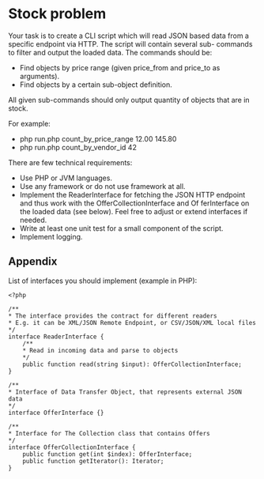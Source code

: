 # Stock problem

Your task is to create a CLI script which will read JSON based data from a specific endpoint via HTTP. The script will contain several sub-
commands to filter and output the loaded data. The commands should be:

- Find objects by price range (given price_from and price_to as arguments).
- Find objects by a certain sub-object definition.

All given sub-commands should only output quantity of objects that are in stock.

For example:

- php run.php count_by_price_range 12.00 145.80
- php run.php count_by_vendor_id 42

There are few technical requirements:
- Use PHP or JVM languages.
- Use any framework or do not use framework at all.
- Implement the ReaderInterface for fetching the JSON HTTP endpoint and thus work with the OfferCollectionInterface and Of
ferInterface on the loaded data (see below). Feel free to adjust or extend interfaces if needed.
- Write at least one unit test for a small component of the script.
- Implement logging.

## Appendix

List of interfaces you should implement (example in PHP):
```
<?php

/**
* The interface provides the contract for different readers
* E.g. it can be XML/JSON Remote Endpoint, or CSV/JSON/XML local files
*/
interface ReaderInterface {
    /**
    * Read in incoming data and parse to objects
    */
    public function read(string $input): OfferCollectionInterface;
}

/**
* Interface of Data Transfer Object, that represents external JSON data
*/
interface OfferInterface {}

/**
* Interface for The Collection class that contains Offers
*/
interface OfferCollectionInterface {
    public function get(int $index): OfferInterface;
    public function getIterator(): Iterator;
}
```